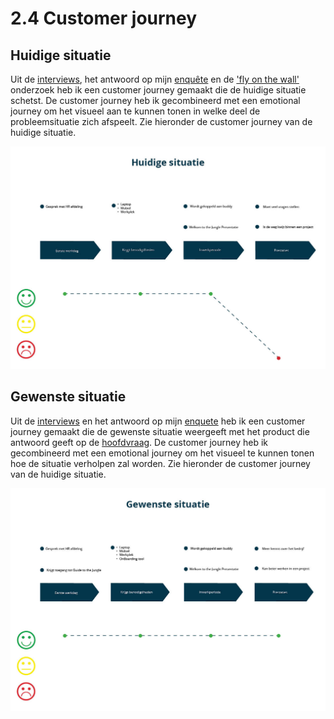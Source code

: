 # 2.4 Customer journey

## Huidige situatie

Uit de [interviews](../onderzoek-methodes/6.1-interviews/), het antwoord op mijn [enquête](../onderzoek-methodes/6.2-persona-1/6.4.1-working-at-jungle-minds.md) en de ['fly on the wall'](../onderzoek-methodes/6.3-fly-on-the-wall.md) onderzoek heb ik een customer journey gemaakt die de huidige situatie schetst. De customer journey heb ik gecombineerd met een emotional journey om het visueel aan te kunnen tonen in welke deel de probleemsituatie zich afspeelt. Zie hieronder de customer journey van de huidige situatie.

![Afbeelding 14: De probleemsituatie speelt zich af in de laatste fase, namelijk prestaties.](../.gitbook/assets/customer-journey%20%281%29.jpg)



## Gewenste situatie

Uit de [interviews](../onderzoek-methodes/6.1-interviews/) en het antwoord op mijn [enquete](../onderzoek-methodes/6.2-persona-1/6.4.1-working-at-jungle-minds.md) heb ik een customer journey gemaakt die de gewenste situatie weergeeft met het product die antwoord geeft op de [hoofdvraag](../1.-introductie/1.4-onderzoeksvragen.md#hoofdvraag). De customer journey heb ik gecombineerd met een emotional journey om het visueel te kunnen tonen hoe de situatie verholpen zal worden. Zie hieronder de customer journey van de huidige situatie.

![Afbeelding 15: Door middel van het eindproduct zullen de eindprestaties verbeterd worden.](../.gitbook/assets/customer-journey2.jpg)



